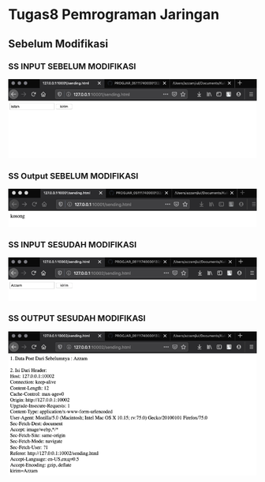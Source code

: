 # Tugas8 Pemrograman Jaringan
## Sebelum Modifikasi
### SS INPUT SEBELUM MODIFIKASI
![alt text](capture/input_1.png)

### SS Output SEBELUM MODIFIKASI
![alt text](capture/output_1.png)


### SS INPUT SESUDAH MODIFIKASI
![alt text](capture/input_2.png)

### SS OUTPUT SESUDAH MODIFIKASI
![alt text](capture/output_2.png)
